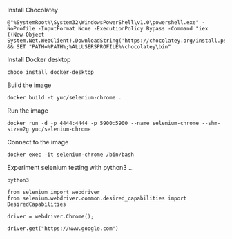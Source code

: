 

Install Chocolatey
```
@"%SystemRoot%\System32\WindowsPowerShell\v1.0\powershell.exe" -NoProfile -InputFormat None -ExecutionPolicy Bypass -Command "iex ((New-Object System.Net.WebClient).DownloadString('https://chocolatey.org/install.ps1'))" && SET "PATH=%PATH%;%ALLUSERSPROFILE%\chocolatey\bin"
```

Install Docker desktop
```
choco install docker-desktop
```

Build the image
```
docker build -t yuc/selenium-chrome .
```

Run the image
```
docker run -d -p 4444:4444 -p 5900:5900 --name selenium-chrome --shm-size=2g yuc/selenium-chrome
```

Connect to the image
```
docker exec -it selenium-chrome /bin/bash
```

Experiment selenium testing with python3 ...
```
python3

from selenium import webdriver
from selenium.webdriver.common.desired_capabilities import DesiredCapabilities

driver = webdriver.Chrome();

driver.get("https://www.google.com")
```